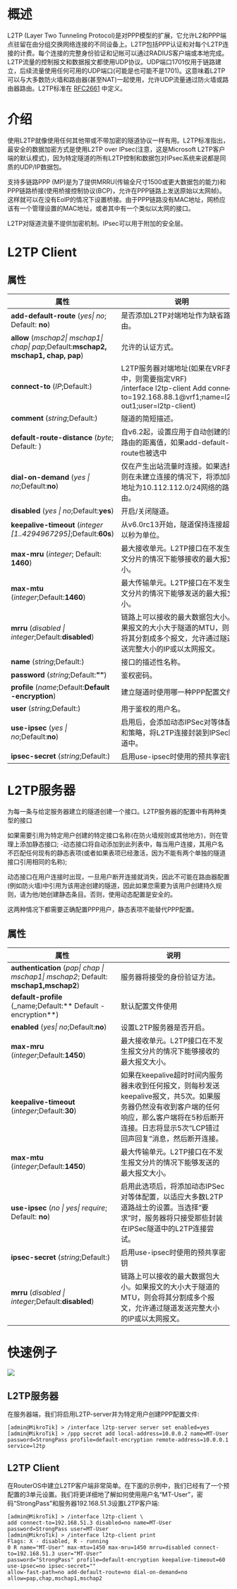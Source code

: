 # 概述

L2TP (Layer Two Tunneling Protocol)是对PPP模型的扩展，它允许L2和PPP端点驻留在由分组交换网络连接的不同设备上。L2TP包括PPP认证和对每个L2TP连接的计费。每个连接的完整身份验证和记帐可以通过RADIUS客户端或本地完成。L2TP流量的控制报文和数据报文都使用UDP协议。UDP端口1701仅用于链路建立，后续流量使用任何可用的UDP端口(可能是也可能不是1701)。这意味着L2TP可以与大多数防火墙和路由器(甚至NAT)一起使用，允许UDP流量通过防火墙或路由器路由。L2TP标准在 [RFC2661](https://tools.ietf.org/html/rfc2661) 中定义。

# 介绍

使用L2TP就像使用任何其他带或不带加密的隧道协议一样有用。L2TP标准指出，最安全的数据加密方式是使用L2TP over IPsec(注意，这是Microsoft L2TP客户端的默认模式)，因为特定隧道的所有L2TP控制和数据包对IPsec系统来说都是同质的UDP/IP数据包。

支持多链路PPP (MP)是为了提供MRRU(传输全尺寸1500或更大数据包的能力)和PPP链路桥接(使用桥接控制协议(BCP)，允许在PPP链路上发送原始以太网帧)。这样就可以在没有EoIP的情况下设置桥接。由于PPP链路没有MAC地址，网桥应该有一个管理设置的MAC地址，或者其中有一个类似以太网的接口。

L2TP对隧道流量不提供加密机制。IPsec可以用于附加的安全层。

# L2TP Client

## 属性

| 属性                                                                                 | 说明                                                                                                                                         |
| ------------------------------------------------------------------------------------ | -------------------------------------------------------------------------------------------------------------------------------------------- |
| **add-default-route** (_yes\| no_; Default: **no**)                                  | 是否添加L2TP对端地址作为缺省路由。                                                                                                           |
| **allow** (_mschap2\| mschap1\| chap\| pap_;Default:**mschap2, mschap1, chap, pap**) | 允许的认证方式。                                                                                                                             |
| **connect-to** (_IP_;Default:)                                                       | L2TP服务器对端地址(如果在VRF表中，则需要指定VRF)<br>/interface l2tp-client Add connect-to=192.168.88.1@vrf1;name=l2tp-out1;user=l2tp-client) |
| **comment** (_string_;Default:)                                                      | 隧道的简短描述。                                                                                                                             |
| **default-route-distance** (_byte_;  Default: )                                      | 自v6.2起，设置应用于自动创建的默认路由的距离值，如果add-default-route也被选中                                                                |
| **dial-on-demand** (_yes \| no_;Default:**no**)                                      | 仅在产生出站流量时连接。如果选择，则在未建立连接的情况下，将添加网关地址为10.112.112.0/24网络的路由。                                        |
| **disabled** (_yes \| no_;Default:**yes**)                                           | 开启/关闭隧道。                                                                                                                              |
| **keepalive-timeout** (_integer [1..4294967295]_;Default:**60s**)                    | 从v6.0rc13开始，隧道保持连接超时以秒为单位。                                                                                                 |
| **max-mru** (_integer_; Default: **1460**)                                           | 最大接收单元。L2TP接口在不发生报文分片的情况下能够接收的最大报文大小。                                                                       |
| **max-mtu** (_integer_;Default:**1460**)                                             | 最大传输单元。L2TP接口在不发生报文分片的情况下能够发送的最大报文大小。                                                                       |
| **mrru** (_disabled \| integer_;Default:**disabled**)                                | 链路上可以接收的最大数据包大小。如果报文的大小大于隧道的MTU，则会将其分割成多个报文，允许通过隧道发送完整大小的IP或以太网报文。              |
| **name** (_string_;Default:)                                                         | 接口的描述性名称。                                                                                                                           |
| **password** (_string_;Default:**""**)                                               | 鉴权密码。                                                                                                                                   |
| **profile** (_name_;Default:**Default -encryption**)                                 | 建立隧道时使用哪一种PPP配置文件。                                                                                                            |
| **user** (_string_;Default:)                                                         | 用于鉴权的用户名。                                                                                                                           |
| **use-ipsec** (_yes \| no_;Default:**no**)                                           | 启用后，会添加动态IPSec对等体配置和策略，将L2TP连接封装到IPSec隧道中。                                                                       |
| **ipsec-secret** (_string_;Default:)                                                 | 启用use-ipsec时使用的预共享密钥。                                                                                                            |

# L2TP服务器

为每一条与给定服务器建立的隧道创建一个接口。L2TP服务器的配置中有两种类型的接口

如果需要引用为特定用户创建的特定接口名称(在防火墙规则或其他地方)，则在管理上添加静态接口;
-动态接口将自动添加到此列表中，每当用户连接，其用户名不匹配任何现有的静态表项(或者如果表项已经激活，因为不能有两个单独的隧道接口引用相同的名称);

动态接口在用户连接时出现，一旦用户断开连接就消失，因此不可能在路由器配置(例如防火墙)中引用为该用途创建的隧道，因此如果您需要为该用户创建持久规则，请为他/她创建静态条目。否则，使用动态配置是安全的。

这两种情况下都需要正确配置PPP用户，静态表项不能替代PPP配置。

## 属性

| 属性                                                                                 | 说明                                                                                                                                                                                                   |
| ------------------------------------------------------------------------------------ | ------------------------------------------------------------------------------------------------------------------------------------------------------------------------------------------------------ |
| **authentication** (_pap\| chap \| mschap1\| mschap2_; Default: **mschap1,mschap2**) | 服务器将接受的身份验证方法。                                                                                                                                                                           |
| **default-profile** (_name;Default:** Default -encryption**)                         | 默认配置文件使用                                                                                                                                                                                       |
| **enabled** (_yes\| no_;Default:**no**)                                              | 设置L2TP服务器是否开启。                                                                                                                                                                               |
| **max-mru** (_integer_;Default:**1450**)                                             | 最大接收单元。L2TP接口在不发生报文分片的情况下能够接收的最大报文大小。                                                                                                                                 |
| **keepalive-timeout** (_integer_;Default:**30**)                                     | 如果在keepalive超时时间内服务器未收到任何报文，则每秒发送keepalive报文，共5次。如果服务器仍然没有收到客户端的任何响应，那么客户端将在5秒后断开连接。日志将显示5次“LCP错过回声回复”消息，然后断开连接。 |
| **max-mtu** (_integer_;Default:**1450**)                                             | 最大传输单元。L2TP接口在不发生报文分片的情况下能够发送的最大报文大小。                                                                                                                                 |
| **use-ipsec** (_no \| yes\| require_; Default: **no**)                               | 启用此选项后，将添加动态IPSec对等体配置，以适应大多数L2TP道路战士的设置。当选择“要求”时，服务器将只接受那些封装在IPSec隧道中的L2TP连接尝试。                                                           |
| **ipsec-secret** (_string_;Default:)                                                 | 启用use-ipsec时使用的预共享密钥                                                                                                                                                                        |
| **mrru** (_disabled \| integer_;Default:**disabled**)                                | 链路上可以接收的最大数据包大小。如果报文的大小大于隧道的MTU，则会将其分割成多个报文，允许通过隧道发送完整大小的IP或以太网报文。                                                                        |

# 快速例子

![](https://help.mikrotik.com/docs/download/attachments/2031631/Simple-l2tp-setup.jpg?version=2&modificationDate=1571748876898&api=v2)

## L2TP服务器

在服务器端，我们将启用L2TP-server并为特定用户创建PPP配置文件:

```shell
[admin@MikroTik] > /interface l2tp-server server set enabled=yes
[admin@MikroTik] > /ppp secret add local-address=10.0.0.2 name=MT-User password=StrongPass profile=default-encryption remote-address=10.0.0.1 service=l2tp
```

## L2TP Client

在RouterOS中建立L2TP客户端非常简单。在下面的示例中，我们已经有了一个预配置的3单元设置。我们将更详细地了解如何使用用户名“MT-User”，密码“StrongPass”和服务器192.168.51.3设置L2TP客户端:

```shell
[admin@MikroTik] > /interface l2tp-client \
add connect-to=192.168.51.3 disabled=no name=MT-User password=StrongPass user=MT-User
[admin@MikroTik] > /interface l2tp-client print
Flags: X - disabled, R - running
0 R name="MT-User" max-mtu=1450 max-mru=1450 mrru=disabled connect-to=192.168.51.3 user="MT-User"
password="StrongPass" profile=default-encryption keepalive-timeout=60 use-ipsec=no ipsec-secret=""
allow-fast-path=no add-default-route=no dial-on-demand=no allow=pap,chap,mschap1,mschap2
```